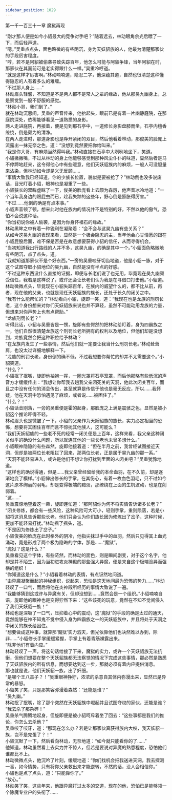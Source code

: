 ```yaml
---
sidebar_position: 1029
---
```

 第一千一百三十一章 魔狱再现


“刚才那人便是如今小貂最大的竞争对手吧？”随着远去，林动眼角余光后瞟了一下，而后轻声道。  
“嗯。”吴重点点头，面色略微的有些阴沉，身为天妖貂族的人，他最为清楚那家伙的手段厉害程度。  
“哼，若不是阿貂被偷袭导致失踪百年，他怎么可能与阿貂争锋，当年阿貂在时，那家伙在其面前可是老实得跟什么一样。”吴重冷哼道。  
“就是这样才厉害啊。”林动喃喃道，隐忍二字，他深蕴其道，自然也很清楚这种懂得隐忍的人有着多么的难缠。  
“不过那人身上……”  
林动眉头轻皱，不知道是不是两人都不是常人之辈的缘故，他从那昊九幽身上，总是察觉到一股不舒服的感觉。  
“林动小哥，我们到了。”  
就在林动沉思间，吴重的声音传来，他抬起头，眼前已是有着一片幽静庭院，在那庭院深处，依稀能够看见一道熟悉的身影。  
两人走进庭院，再接着，便是见到那石亭中，一道修长身影盘膝而坐，石亭内檀香缭绕，倒是颇为的清净。  
在两人走进时，那道身影也是睁开紧闭的双目，然后他看着林动，那俊美的脸庞上流露出一抹无奈之色，道：“没想到竟然要把你给叫来。”  
“我是你大哥，有麻烦当然得叫我。”林动直接在石亭中大咧咧地坐下，笑道。  
小貂撇撇嘴，不过从林动的身上他能够感觉到那种风尘仆仆的味道，显然后者是马不停蹄地赶来，这令得他心中有些暖意，他们天妖貂族内的麻烦，一般人可没胆量来沾染，但林动如今却是义无反顾……  
“事情大致我已经知道，你的少族长位置，貌似是要被抢了？”林动倒也没多说废话，目光盯着小貂，眼神也是凝重了一些。  
小貂狭长的双眸虚眯了一下，俊美的脸庞看上去颇为森厉，他声音冰冷地道：“一个当年我身边的跟屁虫而已，趁我失踪的这些年，野心倒是膨胀得厉害。”  
“不过……他倒的确是有点本事。”  
小貂声音顿了顿，想来此时他在族内的情况并不是特别的好，不然以他的傲气，恐怕不会说这种话。  
“你当初说你被人偷袭，是因为你身怀祖石的缘故。”  
林动黑眸之中有着一种锐利在凝聚着：“会不会与这昊九幽有些关系？”  
从如今这昊九幽的表现来看，显然是一个极会隐忍的主，当年他会心甘情愿的跟在小貂屁股后面，难不保是否是在故意想要获得小貂的信任，从而寻得机会。  
“当初知道我出行路线的人并不多，这昊九幽，的确是其中一个。”小貂面色略微地有些阴沉，点了点头，道。  
“我就知道那家伙不是个好东西。”一旁的吴重咬牙切齿地道，他是小貂一脉，对于这个试图夺取小貂地位的昊九幽，自然是没有半点的好感。  
“不过这种东西没什么直接的证据，即便与长老们说了也无用，毕竟现在昊九幽颇受信任，我若是这样说了，或许还会让长老们认为我是在寻借口打击他。”小貂道。  
林动微微点头，毕竟现在小貂失踪百年，在族内的威望什么的，都不比从前，再者，现在他的父亲，也就是现任天妖貂族的族长，还处于长久的闭关之中。  
“我有什么能帮忙的？”林动看向小貂，旋即一笑，道：“我现在也是龙族的刑罚长老，这个身份想来对你们天妖貂族来说也并不算轻，虽然不可能动用龙族的力量，但想来对你声势上也有点帮助。”  
“龙族刑罚长老？”  
听得此话，小貂与吴重皆是一愣，旋即有些愕然的把林动给盯着，身为四霸族之一，他们自然很清楚龙族这个刑罚长老所拥有的权利以及地位，但他们却是没想到，龙族竟然会把这种职位给予林动？  
“在龙族内发生了一些事情，然后他们就一定要让我当什么刑罚长老。”林动耸耸肩，也没太过详细地解释一下。  
“龙族的刑罚长老，身份倒的确不低，不过我想要你帮忙的却并不太需要这个。”小貂笑道。  
“什么？”  
小貂抿了抿嘴，旋即他袖袍一挥，一圈光罩将石亭笼罩，而后他那略有些低沉的声音方才缓缓传出：“我想让你帮我去趟我父亲闭死关的天洞，他此次闭关百年，而且之中没有任何的消息传出，甚至就算是传信于他也是毫无反应，所以……我怀疑，他在天洞中恐怕遇见了麻烦，或者说……被困住了。”  
“什么？！”  
小貂话音刚落，一旁的吴重便是霍的起身，那脸庞之上满是震骇之色，显然是被小貂这个推论吓得不轻。  
林动眉头也是微皱了一下，小貂的父亲作为天妖貂族的族长，实力必定相当的恐怖，想要将其困住百年而且不惊扰其他族人，这可能么？  
“我们天妖貂族的一些老不死的经常一闭关便是上百年，这样来看，我父亲这种闭关似乎的确没什么问题，所以就连其他的一些长老也未曾多想什么。”  
小貂眼神隐隐的有些森然，旋即他接着道：“但在半月之前，我曾经试图接近天洞，但却是被两位长老阻拦了回来，那两位长老，正是属于昊九幽的那一系。”  
“天洞不能轻易进入，或许是他们不想让你打扰到里面的人闭关吧？”吴重犹豫地道。  
“这样也的确说得通，但是……我父亲曾经留给我的本命血羽，在不久前，却是逐渐地变了模样。”小貂伸出修长的手掌，在其伤心，有着一枚血色羽毛，只不过如今这片原本绚丽的羽毛，却是变得极端的黯淡，那缭绕在上面的生机波动，也是在削弱着。  
“这……”  
吴重震惊地望着这一幕，旋即连忙道：“那阿貂你为何不将实情告诉诸多长老？”  
“闭关修炼，都会有一些风险，这种风险可大可小，轻则手掌，重则陨落，若是小貂将这消息告诉那些长老，他们只会认为你们族长因为修炼出了岔子，这种时候，更加不能轻易打扰。”林动摇了摇头，道。  
“不是因为修炼出了岔子。”  
小貂俊美的脸庞在此时格外的阴冷，他指尖抹过手中的血羽，然后只见得其上血光涌动，竟是形成了两个极为隐晦的字体，那是……“魔狱”。  
“魔狱？这是什么？”  
吴重看见这个字体，有些茫然，而林动的面色，则是瞬间剧变，对于这个名字，他却是并不陌生，因为当初进攻炎神殿的那些强大异魔，便是来自这个极端诡异而强横的组织！  
“你知道这是什么？”小貂看着林动的表情，有点讶然地问道。  
“由异魔凝聚而起的神秘组织，说起来，恐怕是这天地间最为恐怖的势力……”林动轻叹了一口气，而后将他在炎神殿所经历的事情大致说了一遍。  
“我能够猜到这或许与异魔有关，但却没想到……竟然会是一个组织。”小貂喃喃自语，旋即他的眼神也是变得狞然下来：“这些该死的玩意，竟然在不知不觉间侵入了我们天妖貂一族！”  
林动也是深吸了一口气，压抑着心中的震动，这“魔狱”的手段的确是太过的通天，竟然能够在神不知鬼不觉中侵入身为四霸族之一的天妖貂族中，并且将处于天洞之中闭关的族长给困住。  
“想要做成这种事，就算那‘魔狱’实力滔天，但光依靠他们也决然难以办到，除非……”小貂修长手掌缓缓紧握，手掌上有着青筋裸露出来。  
“除非他们有着内应。”  
林动轻叹了一声，将这句话给接了下来，魔狱的实力，或许一个天妖貂族无法抗衡，但他们想要在整个天妖貂族都无法察觉的情况下完成这些事情，那必然是熟悉了天妖貂族内的所有信息，而想要达到这一步，那就必须有着内应提供消息。  
那也就是说，他们天妖貂一族，出了奸细。  
“是哪个王八羔子？！”吴重眼神狰狞，浓浓的杀意自其体内弥漫出来，显然已是异常的暴怒。  
小貂笑了笑，只是那笑容弥漫着森然：“还能是谁？”  
“昊九幽。”  
林动抿了抿嘴，除了那个突然在天妖貂族中崛起并且试图夺权的家伙，还能是谁？  
“我去杀了那杂碎！”  
吴重杀气腾腾地起身，但旋即便是被小貂呵斥着坐了回去：“这些事都是我们的推论，你怎么去杀他？”  
吴重咬了咬牙，道：“那现在怎么办？若是让那家伙真获得族内大权，我天妖貂一族，岂不是完蛋了？！”  
小貂沉默了一下，然后看向林动，无奈地道：“如今就只能看你的了……”  
他知道，林动虽然看上去实力并不惊人，但若是要说对异魔的熟悉程度，恐怕他们谁都比不上。  
林动微微点头，他沉吟了片刻，缓缓地道：“你们找机会把我送进天洞，我去探测一番，如今情势，只有将你父亲救出来才能逆转，不然的话，没人会相信你。”  
小貂也是点了点头，道：“只能靠你了。”  
“放心。”  
林动笑了笑，这些年来，他跟异魔打过太多的交道，现在的他，恐怕已是能够领一个除魔专业户的头衔了……  
  
  
